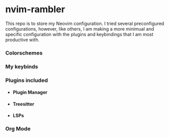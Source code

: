 # nvim-rambler
This repo is to store my Neovim configuration.
I tried several preconfigured configurations, however, like others,
I am making a more minimual and specific configuration with the plugins
and keybindings that I am most productive with.

### Colorschemes

### My keybinds

### Plugins included

- #### Plugin Manager

- #### Treesitter

- #### LSPs

### Org Mode
